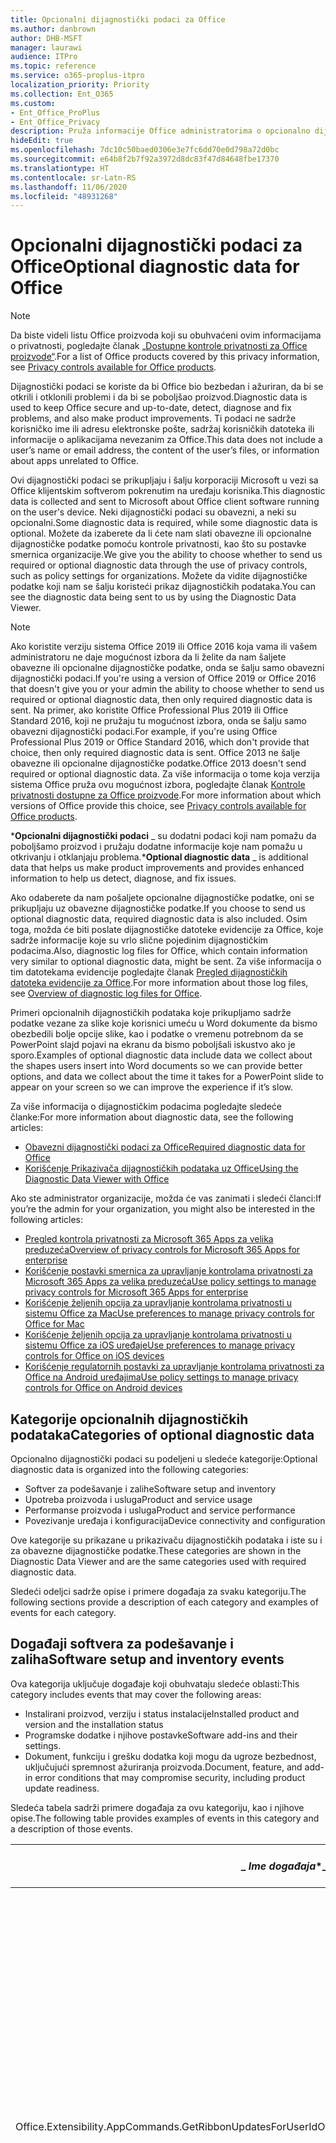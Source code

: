 ```yaml
---
title: Opcionalni dijagnostički podaci za Office
ms.author: danbrown
author: DHB-MSFT
manager: laurawi
audience: ITPro
ms.topic: reference
ms.service: o365-proplus-itpro
localization_priority: Priority
ms.collection: Ent_O365
ms.custom:
- Ent_Office_ProPlus
- Ent_Office_Privacy
description: Pruža informacije Office administratorima o opcionalno dijagnostičkim podacima u sistemu Office, uključujući neke primere događaja.
hideEdit: true
ms.openlocfilehash: 7dc10c50baed0306e3e7fc6dd70e0d798a72d0bc
ms.sourcegitcommit: e64b8f2b7f92a3972d8dc83f47d84648fbe17370
ms.translationtype: HT
ms.contentlocale: sr-Latn-RS
ms.lasthandoff: 11/06/2020
ms.locfileid: "48931268"
---
```

# <a name="optional-diagnostic-data-for-office"></a><span data-ttu-id="9cc77-103">Opcionalni dijagnostički podaci za Office</span><span class="sxs-lookup"><span data-stu-id="9cc77-103">Optional diagnostic data for Office</span></span>

> [!NOTE]
> <span data-ttu-id="9cc77-104">Da biste videli listu Office proizvoda koji su obuhvaćeni ovim informacijama o privatnosti, pogledajte članak [„Dostupne kontrole privatnosti za Office proizvode“](products-versions-privacy-controls.md).</span><span class="sxs-lookup"><span data-stu-id="9cc77-104">For a list of Office products covered by this privacy information, see [Privacy controls available for Office products](products-versions-privacy-controls.md).</span></span>

<span data-ttu-id="9cc77-105">Dijagnostički podaci se koriste da bi Office bio bezbedan i ažuriran, da bi se otkrili i otklonili problemi i da bi se poboljšao proizvod.</span><span class="sxs-lookup"><span data-stu-id="9cc77-105">Diagnostic data is used to keep Office secure and up-to-date, detect, diagnose and fix problems, and also make product improvements.</span></span> <span data-ttu-id="9cc77-106">Ti podaci ne sadrže korisničko ime ili adresu elektronske pošte, sadržaj korisničkih datoteka ili informacije o aplikacijama nevezanim za Office.</span><span class="sxs-lookup"><span data-stu-id="9cc77-106">This data does not include a user’s name or email address, the content of the user’s files, or information about apps unrelated to Office.</span></span>

<span data-ttu-id="9cc77-107">Ovi dijagnostički podaci se prikupljaju i šalju korporaciji Microsoft u vezi sa Office klijentskim softverom pokrenutim na uređaju korisnika.</span><span class="sxs-lookup"><span data-stu-id="9cc77-107">This diagnostic data is collected and sent to Microsoft about Office client software running on the user's device.</span></span> <span data-ttu-id="9cc77-108">Neki dijagnostički podaci su obavezni, a neki su opcionalni.</span><span class="sxs-lookup"><span data-stu-id="9cc77-108">Some diagnostic data is required, while some diagnostic data is optional.</span></span> <span data-ttu-id="9cc77-109">Možete da izaberete da li ćete nam slati obavezne ili opcionalne dijagnostičke podatke pomoću kontrole privatnosti, kao što su postavke smernica organizacije.</span><span class="sxs-lookup"><span data-stu-id="9cc77-109">We give you the ability to choose whether to send us required or optional diagnostic data through the use of privacy controls, such as policy settings for organizations.</span></span> <span data-ttu-id="9cc77-110">Možete da vidite dijagnostičke podatke koji nam se šalju koristeći prikaz dijagnostičkih podataka.</span><span class="sxs-lookup"><span data-stu-id="9cc77-110">You can see the diagnostic data being sent to us by using the Diagnostic Data Viewer.</span></span>

> [!NOTE]
> <span data-ttu-id="9cc77-111">Ako koristite verziju sistema Office 2019 ili Office 2016 koja vama ili vašem administratoru ne daje mogućnost izbora da li želite da nam šaljete obavezne ili opcionalne dijagnostičke podatke, onda se šalju samo obavezni dijagnostički podaci.</span><span class="sxs-lookup"><span data-stu-id="9cc77-111">If you're using a version of Office 2019 or Office 2016 that doesn't give you or your admin the ability to choose whether to send us required or optional diagnostic data, then only required diagnostic data is sent.</span></span> <span data-ttu-id="9cc77-112">Na primer, ako koristite Office Professional Plus 2019 ili Office Standard 2016, koji ne pružaju tu mogućnost izbora, onda se šalju samo obavezni dijagnostički podaci.</span><span class="sxs-lookup"><span data-stu-id="9cc77-112">For example, if you're using Office Professional Plus 2019 or Office Standard 2016, which don't provide that choice, then only required diagnostic data is sent.</span></span> <span data-ttu-id="9cc77-113">Office 2013 ne šalje obavezne ili opcionalne dijagnostičke podatke.</span><span class="sxs-lookup"><span data-stu-id="9cc77-113">Office 2013 doesn't send required or optional diagnostic data.</span></span> <span data-ttu-id="9cc77-114">Za više informacija o tome koja verzija sistema Office pruža ovu mogućnost izbora, pogledajte članak [Kontrole privatnosti dostupne za Office proizvode](products-versions-privacy-controls.md).</span><span class="sxs-lookup"><span data-stu-id="9cc77-114">For more information about which versions of Office provide this choice, see [Privacy controls available for Office products](products-versions-privacy-controls.md).</span></span>

<span data-ttu-id="9cc77-115">\***Opcionalni dijagnostički podaci** _ su dodatni podaci koji nam pomažu da poboljšamo proizvod i pružaju dodatne informacije koje nam pomažu u otkrivanju i otklanjaju problema.</span><span class="sxs-lookup"><span data-stu-id="9cc77-115">\***Optional diagnostic data** _ is additional data that helps us make product improvements and provides enhanced information to help us detect, diagnose, and fix issues.</span></span>

<span data-ttu-id="9cc77-116">Ako odaberete da nam pošaljete opcionalne dijagnostičke podatke, oni se prikupljaju uz obavezne dijagnostičke podatke.</span><span class="sxs-lookup"><span data-stu-id="9cc77-116">If you choose to send us optional diagnostic data, required diagnostic data is also included.</span></span> <span data-ttu-id="9cc77-117">Osim toga, možda će biti poslate dijagnostičke datoteke evidencije za Office, koje sadrže informacije koje su vrlo slične pojedinim dijagnostičkim podacima.</span><span class="sxs-lookup"><span data-stu-id="9cc77-117">Also, diagnostic log files for Office, which contain information very similar to optional diagnostic data, might be sent.</span></span> <span data-ttu-id="9cc77-118">Za više informacija o tim datotekama evidencije pogledajte članak [Pregled dijagnostičkih datoteka evidencije za Office](https://support.microsoft.com/office/fba86aac-70dc-4858-ae1f-ec2034346cdf).</span><span class="sxs-lookup"><span data-stu-id="9cc77-118">For more information about those log files, see [Overview of diagnostic log files for Office](https://support.microsoft.com/office/fba86aac-70dc-4858-ae1f-ec2034346cdf).</span></span>

<span data-ttu-id="9cc77-119">Primeri opcionalnih dijagnostičkih podataka koje prikupljamo sadrže podatke vezane za slike koje korisnici umeću u Word dokumente da bismo obezbedili bolje opcije slike, kao i podatke o vremenu potrebnom da se PowerPoint slajd pojavi na ekranu da bismo poboljšali iskustvo ako je sporo.</span><span class="sxs-lookup"><span data-stu-id="9cc77-119">Examples of optional diagnostic data include data we collect about the shapes users insert into Word documents so we can provide better options, and data we collect about the time it takes for a PowerPoint slide to appear on your screen so we can improve the experience if it’s slow.</span></span>

<span data-ttu-id="9cc77-120">Za više informacija o dijagnostičkim podacima pogledajte sledeće članke:</span><span class="sxs-lookup"><span data-stu-id="9cc77-120">For more information about diagnostic data, see the following articles:</span></span>

- [<span data-ttu-id="9cc77-121">Obavezni dijagnostički podaci za Office</span><span class="sxs-lookup"><span data-stu-id="9cc77-121">Required diagnostic data for Office</span></span>](required-diagnostic-data.md)
- [<span data-ttu-id="9cc77-122">Korišćenje Prikazivača dijagnostičkih podataka uz Office</span><span class="sxs-lookup"><span data-stu-id="9cc77-122">Using the Diagnostic Data Viewer with Office</span></span>](https://support.microsoft.com/office/cf761ce9-d805-4c60-a339-4e07f3182855)

<span data-ttu-id="9cc77-123">Ako ste administrator organizacije, možda će vas zanimati i sledeći članci:</span><span class="sxs-lookup"><span data-stu-id="9cc77-123">If you’re the admin for your organization, you might also be interested in the following articles:</span></span>

- [<span data-ttu-id="9cc77-124">Pregled kontrola privatnosti za Microsoft 365 Apps za velika preduzeća</span><span class="sxs-lookup"><span data-stu-id="9cc77-124">Overview of privacy controls for Microsoft 365 Apps for enterprise</span></span>](overview-privacy-controls.md)
- [<span data-ttu-id="9cc77-125">Korišćenje postavki smernica za upravljanje kontrolama privatnosti za Microsoft 365 Apps za velika preduzeća</span><span class="sxs-lookup"><span data-stu-id="9cc77-125">Use policy settings to manage privacy controls for Microsoft 365 Apps for enterprise</span></span>](manage-privacy-controls.md)
- [<span data-ttu-id="9cc77-126">Korišćenje željenih opcija za upravljanje kontrolama privatnosti u sistemu Office za Mac</span><span class="sxs-lookup"><span data-stu-id="9cc77-126">Use preferences to manage privacy controls for Office for Mac</span></span>](mac-privacy-preferences.md)
- [<span data-ttu-id="9cc77-127">Korišćenje željenih opcija za upravljanje kontrolama privatnosti u sistemu Office za iOS uređaje</span><span class="sxs-lookup"><span data-stu-id="9cc77-127">Use preferences to manage privacy controls for Office on iOS devices</span></span>](ios-privacy-preferences.md)
- [<span data-ttu-id="9cc77-128">Korišćenje regulatornih postavki za upravljanje kontrolama privatnosti za Office na Android uređajima</span><span class="sxs-lookup"><span data-stu-id="9cc77-128">Use policy settings to manage privacy controls for Office on Android devices</span></span>](android-privacy-controls.md)

## <a name="categories-of-optional-diagnostic-data"></a><span data-ttu-id="9cc77-129">Kategorije opcionalnih dijagnostičkih podataka</span><span class="sxs-lookup"><span data-stu-id="9cc77-129">Categories of optional diagnostic data</span></span>

<span data-ttu-id="9cc77-130">Opcionalno dijagnostički podaci su podeljeni u sledeće kategorije:</span><span class="sxs-lookup"><span data-stu-id="9cc77-130">Optional diagnostic data is organized into the following categories:</span></span>

- <span data-ttu-id="9cc77-131">Softver za podešavanje i zalihe</span><span class="sxs-lookup"><span data-stu-id="9cc77-131">Software setup and inventory</span></span>
- <span data-ttu-id="9cc77-132">Upotreba proizvoda i usluga</span><span class="sxs-lookup"><span data-stu-id="9cc77-132">Product and service usage</span></span>
- <span data-ttu-id="9cc77-133">Performanse proizvoda i usluga</span><span class="sxs-lookup"><span data-stu-id="9cc77-133">Product and service performance</span></span>
- <span data-ttu-id="9cc77-134">Povezivanje uređaja i konfiguracija</span><span class="sxs-lookup"><span data-stu-id="9cc77-134">Device connectivity and configuration</span></span>

<span data-ttu-id="9cc77-135">Ove kategorije su prikazane u prikazivaču dijagnostičkih podataka i iste su i za obavezne dijagnostičke podatke.</span><span class="sxs-lookup"><span data-stu-id="9cc77-135">These categories are shown in the Diagnostic Data Viewer and are the same categories used with required diagnostic data.</span></span>

<span data-ttu-id="9cc77-136">Sledeći odeljci sadrže opise i primere događaja za svaku kategoriju.</span><span class="sxs-lookup"><span data-stu-id="9cc77-136">The following sections provide a description of each category and examples of events for each category.</span></span>

## <a name="software-setup-and-inventory-events"></a><span data-ttu-id="9cc77-137">Događaji softvera za podešavanje i zaliha</span><span class="sxs-lookup"><span data-stu-id="9cc77-137">Software setup and inventory events</span></span>

<span data-ttu-id="9cc77-138">Ova kategorija uključuje događaje koji obuhvataju sledeće oblasti:</span><span class="sxs-lookup"><span data-stu-id="9cc77-138">This category includes events that may cover the following areas:</span></span>

- <span data-ttu-id="9cc77-139">Instalirani proizvod, verziju i status instalacije</span><span class="sxs-lookup"><span data-stu-id="9cc77-139">Installed product and version and the installation status</span></span>
- <span data-ttu-id="9cc77-140">Programske dodatke i njihove postavke</span><span class="sxs-lookup"><span data-stu-id="9cc77-140">Software add-ins and their settings.</span></span>
- <span data-ttu-id="9cc77-141">Dokument, funkciju i grešku dodatka koji mogu da ugroze bezbednost, uključujući spremnost ažuriranja proizvoda.</span><span class="sxs-lookup"><span data-stu-id="9cc77-141">Document, feature, and add-in error conditions that may compromise security, including product update readiness.</span></span>

<span data-ttu-id="9cc77-142">Sledeća tabela sadrži primere događaja za ovu kategoriju, kao i njihove opise.</span><span class="sxs-lookup"><span data-stu-id="9cc77-142">The following table provides examples of events in this category and a description of those events.</span></span>

| <span data-ttu-id="9cc77-143">_ *Ime događaja*\*</span><span class="sxs-lookup"><span data-stu-id="9cc77-143">_ *Event name*\*</span></span>   | <span data-ttu-id="9cc77-144">**Opis događaja**</span><span class="sxs-lookup"><span data-stu-id="9cc77-144">**Event description**</span></span>  |
| ---- | ---- |
| <span data-ttu-id="9cc77-145">Office.Extensibility.AppCommands.GetRibbonUpdatesForUserId</span><span class="sxs-lookup"><span data-stu-id="9cc77-145">Office.Extensibility.AppCommands.GetRibbonUpdatesForUserId</span></span> | <span data-ttu-id="9cc77-146">Ovaj događaj ukazuje na to da li Word uspešno ažurira traku na Word korisničkom interfejsu kada korisnik promeni svoj identitet.</span><span class="sxs-lookup"><span data-stu-id="9cc77-146">This event indicates whether Word successfully updates the Ribbon in the Word User Interface when the user changes their identity.</span></span> <span data-ttu-id="9cc77-147">Koristimo ga za otkrivanje neispravnog podešavanja i drugih problema koji utiču na Office korisnički interfejs.</span><span class="sxs-lookup"><span data-stu-id="9cc77-147">We use this event to detect incorrect setup and other issues that would affect the Office user interface.</span></span> |
| <span data-ttu-id="9cc77-148">Office.Extensibility.AppCommands.AppCmdInstall</span><span class="sxs-lookup"><span data-stu-id="9cc77-148">Office.Extensibility.AppCommands.AppCmdInstall</span></span>   | <span data-ttu-id="9cc77-149">Ovaj događaj pruža informacije o Office programskom dodatku koji je korisnik instalirao, uključujući ID aplikacije, verziju operativnog sistema, uspeh i trajanje instalacije.</span><span class="sxs-lookup"><span data-stu-id="9cc77-149">This event provides information about the Office add-in that the user has installed, including app ID, operating system build and version, success of installation, and duration of install.</span></span>  |

## <a name="product-and-service-usage-events"></a><span data-ttu-id="9cc77-150">Događaji upotrebe proizvoda i usluga</span><span class="sxs-lookup"><span data-stu-id="9cc77-150">Product and service usage events</span></span>

<span data-ttu-id="9cc77-151">Ova kategorija uključuje događaje koji obuhvataju sledeće oblasti:</span><span class="sxs-lookup"><span data-stu-id="9cc77-151">This category includes events that may cover the following areas:</span></span>

- <span data-ttu-id="9cc77-152">Uspešnost funkcionalnosti aplikacije.</span><span class="sxs-lookup"><span data-stu-id="9cc77-152">Success of application functionality.</span></span> <span data-ttu-id="9cc77-153">Ograničena na otvaranje i zatvaranje aplikacije i dokumenata, uređivanje i deljenje (saradnju) datoteka.</span><span class="sxs-lookup"><span data-stu-id="9cc77-153">Limited to opening and closing of the application and documents, file editing, and file sharing (collaboration).</span></span>
- <span data-ttu-id="9cc77-154">Utvrđivanje da li su se određene funkcije događaja odigrale, kao što su pokretanje ili zaustavljanje i da li funkcija radi.</span><span class="sxs-lookup"><span data-stu-id="9cc77-154">Determination if specific feature events have occurred, such as start or stop, and if feature is running.</span></span>
- <span data-ttu-id="9cc77-155">Funkcije pristupačnosti u sistemu Office</span><span class="sxs-lookup"><span data-stu-id="9cc77-155">Office accessibility features</span></span>

<span data-ttu-id="9cc77-156">Sledeća tabela sadrži primere događaja za ovu kategoriju, kao i njihove opise.</span><span class="sxs-lookup"><span data-stu-id="9cc77-156">The following table provides examples of events in this category and a description of those events.</span></span>

| <span data-ttu-id="9cc77-157">**Ime događaja**</span><span class="sxs-lookup"><span data-stu-id="9cc77-157">**Event name**</span></span>   | <span data-ttu-id="9cc77-158">**Opis događaja**</span><span class="sxs-lookup"><span data-stu-id="9cc77-158">**Event description**</span></span>  |
| ------ | ------- |
| <span data-ttu-id="9cc77-159">Office.Word.Commanding.Highlight</span><span class="sxs-lookup"><span data-stu-id="9cc77-159">Office.Word.Commanding.Highlight</span></span>  | <span data-ttu-id="9cc77-160">Ovaj događaj ukazuje na to da je Word izvršio komandu za isticanje teksta.</span><span class="sxs-lookup"><span data-stu-id="9cc77-160">This event indicates Word has executed the command to highlight text.</span></span> <span data-ttu-id="9cc77-161">Koristimo ga za otkrivanje grešaka u komandi za isticanje teksta.</span><span class="sxs-lookup"><span data-stu-id="9cc77-161">We use this event to detect errors in the text-highlight command.</span></span>  |
| <span data-ttu-id="9cc77-162">Office.Translator.AddInLoaded</span><span class="sxs-lookup"><span data-stu-id="9cc77-162">Office.Translator.AddInLoaded</span></span>   | <span data-ttu-id="9cc77-163">Signal koji ukazuje na to da je prevodilačka funkcija uspešno učitana i prikazana.</span><span class="sxs-lookup"><span data-stu-id="9cc77-163">A heartbeat to indicate that the translator feature has been loaded and rendered successfully.</span></span>  |
| <span data-ttu-id="9cc77-164">Office.Graphics.GVizInsertShape</span><span class="sxs-lookup"><span data-stu-id="9cc77-164">Office.Graphics.GVizInsertShape</span></span> |<span data-ttu-id="9cc77-165">Prati korišćenje funkcije „Umetni oblik" i izveštava o detaljima tipova umetnutih oblika i njihovim izvorima.</span><span class="sxs-lookup"><span data-stu-id="9cc77-165">Tracks the usage of the Insert Shape feature in Word and also reports details of types of shapes inserted and from which source.</span></span>| 
| <span data-ttu-id="9cc77-166">Office.PowerPoint.PPT.Desktop.SummaryZoomInsertionRule</span><span class="sxs-lookup"><span data-stu-id="9cc77-166">Office.PowerPoint.PPT.Desktop.SummaryZoomInsertionRule</span></span>   | <span data-ttu-id="9cc77-167">Ovaj događaj određuje da li postoje odeljci prisutni u dokumentu kada korisnik umeće zumiranje rezimea i da li bira da izbriše postojeće odeljke.</span><span class="sxs-lookup"><span data-stu-id="9cc77-167">This event determines if there are any sections present in a document when the user is inserting Summary Zoom and if the user chooses to delete existing sections.</span></span> |
| <span data-ttu-id="9cc77-168">Office.Security.SecureReaderHost.ProtectedViewValidation</span><span class="sxs-lookup"><span data-stu-id="9cc77-168">Office.Security.SecureReaderHost.ProtectedViewValidation</span></span> | <span data-ttu-id="9cc77-169">Prati kada i zašto je datoteka otvorena u zaštićenom prikazu.</span><span class="sxs-lookup"><span data-stu-id="9cc77-169">Tracks when and why a file is opened in Protected View.</span></span> <span data-ttu-id="9cc77-170">Koristi se za dijagnostikovanje uslova u kojima zaštićeni prikaz nije ispravno pokrenut da bi se obezbedio pravilan rad funkcije.</span><span class="sxs-lookup"><span data-stu-id="9cc77-170">Used to diagnose conditions where Protected View may not be correctly triggered to ensure the feature is working properly.</span></span> |

## <a name="product-and-service-performance-events"></a><span data-ttu-id="9cc77-171">Događaji performansi proizvoda i usluga</span><span class="sxs-lookup"><span data-stu-id="9cc77-171">Product and service performance events</span></span>

<span data-ttu-id="9cc77-172">Ova kategorija uključuje događaje koji obuhvataju sledeće oblasti:</span><span class="sxs-lookup"><span data-stu-id="9cc77-172">This category includes events that may cover the following areas:</span></span>

- <span data-ttu-id="9cc77-173">Neočekivani izlazi (padovi) iz aplikacije i njeno stanje u trenutku kada se to dogodi.</span><span class="sxs-lookup"><span data-stu-id="9cc77-173">Unexpected application exits (crashes) and the state of the application when that happens.</span></span>
- <span data-ttu-id="9cc77-174">Loše vreme odziva ili performansi u scenarijima kao što su pokretanje aplikacije ili otvaranje datoteke.</span><span class="sxs-lookup"><span data-stu-id="9cc77-174">Poor response time or performance for scenarios such as application start up or opening a file.</span></span>
- <span data-ttu-id="9cc77-175">Greške u funkcionalnosti funkcije ili korisničkog iskustva.</span><span class="sxs-lookup"><span data-stu-id="9cc77-175">Errors in functionality of a feature or user experience.</span></span>

<span data-ttu-id="9cc77-176">Sledeća tabela sadrži primere događaja za ovu kategoriju, kao i njihove opise.</span><span class="sxs-lookup"><span data-stu-id="9cc77-176">The following table provides examples of events in this category and a description of those events.</span></span>

| <span data-ttu-id="9cc77-177">**Ime događaja**</span><span class="sxs-lookup"><span data-stu-id="9cc77-177">**Event name**</span></span>    | <span data-ttu-id="9cc77-178">**Opis događaja**</span><span class="sxs-lookup"><span data-stu-id="9cc77-178">**Event description**</span></span>   |
| --------------- | -------------- |
| <span data-ttu-id="9cc77-179">Office.Word.Word.CoreSaveTime100ns</span><span class="sxs-lookup"><span data-stu-id="9cc77-179">Office.Word.Word.CoreSaveTime100ns</span></span>     | <span data-ttu-id="9cc77-180">Ovaj događaj evidentira performanse aktivnosti čuvanja dokumenta u programu Word.</span><span class="sxs-lookup"><span data-stu-id="9cc77-180">This event logs the performance of a document save activity by Word.</span></span> <span data-ttu-id="9cc77-181">Koristimo ga za otkrivanje grešaka i problema sa performansama u programu Word prilikom čuvanja dokumenta.</span><span class="sxs-lookup"><span data-stu-id="9cc77-181">We use this event to detect errors and performance issues in the Word save document activity.</span></span>|
| <span data-ttu-id="9cc77-182">Office.Identity.SignInForWamAccountAad</span><span class="sxs-lookup"><span data-stu-id="9cc77-182">Office.Identity.SignInForWamAccountAad</span></span>  | <span data-ttu-id="9cc77-183">Ovaj događaj se šalje kada se korisnik prijavi na Azure Active Directory nalog sa bibliotekom menadžera naloga na mreži (WAM).</span><span class="sxs-lookup"><span data-stu-id="9cc77-183">This event is sent when a user is signed in to an Azure Active Directory account with Web Account Manager (WAM) library.</span></span> <span data-ttu-id="9cc77-184">Ovaj događaj šalje metapodatke kao što su ime i verzija aplikacije i kôd greške ako je događaj neuspešan.</span><span class="sxs-lookup"><span data-stu-id="9cc77-184">This event sends metadata such as AppName, AppVersion, and ErrorCode if the event failed.</span></span> |
| <span data-ttu-id="9cc77-185">Office.PowerPoint.PPT.Desktop.FileOpen.FirstSlideMasterThumbnailRenderTime</span><span class="sxs-lookup"><span data-stu-id="9cc77-185">Office.PowerPoint.PPT.Desktop.FileOpen.FirstSlideMasterThumbnailRenderTime</span></span> | <span data-ttu-id="9cc77-186">Ovaj događaj prikuplja koliko dugo vremena je potrebno za prikazivanje prve sličice mastera slajda u programu PowerPoint.</span><span class="sxs-lookup"><span data-stu-id="9cc77-186">This event collects the length of time it takes to render the first slide master thumbnail in PowerPoint.</span></span>  |
| <span data-ttu-id="9cc77-187">Office.Extensibility.Diagnostics</span><span class="sxs-lookup"><span data-stu-id="9cc77-187">Office.Extensibility.Diagnostics</span></span>   | <span data-ttu-id="9cc77-188">Ovaj događaj pruža osnovne dijagnostičke informacije o Office programskim dodacima, kao što su izveštaji o padu da bi se otklonile greške.</span><span class="sxs-lookup"><span data-stu-id="9cc77-188">This event provides general diagnostic information for Office add-ins, such as crash reports for debugging.</span></span>|

## <a name="device-connectivity-and-configuration-events"></a><span data-ttu-id="9cc77-189">Događaji povezivanja uređaja i konfiguracije</span><span class="sxs-lookup"><span data-stu-id="9cc77-189">Device connectivity and configuration events</span></span>

<span data-ttu-id="9cc77-190">Ova kategorija uključuje događaje koji obuhvataju sledeće oblasti:</span><span class="sxs-lookup"><span data-stu-id="9cc77-190">This category includes events that may cover the following areas:</span></span>

- <span data-ttu-id="9cc77-191">Stanje mrežne veze i podešavanje uređaja, kao što je memorija.</span><span class="sxs-lookup"><span data-stu-id="9cc77-191">Network connection state and device settings, such as memory.</span></span>

<span data-ttu-id="9cc77-192">Sledeća tabela sadrži primere događaja za ovu kategoriju, kao i njihove opise.</span><span class="sxs-lookup"><span data-stu-id="9cc77-192">The following table provides examples of events in this category and a description of those events.</span></span>

| <span data-ttu-id="9cc77-193">**Ime događaja**</span><span class="sxs-lookup"><span data-stu-id="9cc77-193">**Event name**</span></span>                    | <span data-ttu-id="9cc77-194">**Opis događaja**</span><span class="sxs-lookup"><span data-stu-id="9cc77-194">**Event description**</span></span>                                                                                                                                                     |
| ------ | ----- |
| <span data-ttu-id="9cc77-195">Office.Graphics.ArtViewValidate</span><span class="sxs-lookup"><span data-stu-id="9cc77-195">Office.Graphics.ArtViewValidate</span></span> | <span data-ttu-id="9cc77-196">Ovaj događaj evidentira rezultate provere valjanosti grafičkih prikaza koji podržavaju grafički korisnički interfejs.</span><span class="sxs-lookup"><span data-stu-id="9cc77-196">This event logs validation the results of Graphics View that supports Graphics User Interface.</span></span> <span data-ttu-id="9cc77-197">Koristimo ga za prikupljanje podataka o korišćenju i greške grafičkog prikazivanja.</span><span class="sxs-lookup"><span data-stu-id="9cc77-197">We use the event to collect usage and error data about graphics rendering.</span></span> |
| <span data-ttu-id="9cc77-198">Office.Graphics.ARCExceptionScope</span><span class="sxs-lookup"><span data-stu-id="9cc77-198">Office.Graphics.ARCExceptionScope</span></span> | <span data-ttu-id="9cc77-199">Ovaj događaj prati greške prikazivanja nastale u mehanizmu za prikazivanje.</span><span class="sxs-lookup"><span data-stu-id="9cc77-199">This event tracks rendering failures coming from the rendering engine.</span></span> |
| <span data-ttu-id="9cc77-200">Office.Extensibility.ODPLatency</span><span class="sxs-lookup"><span data-stu-id="9cc77-200">Office.Extensibility.ODPLatency</span></span>   | <span data-ttu-id="9cc77-201">Ovaj događaj pruža informacije o korisničkoj mrežnoj vezi i njenoj brzini.</span><span class="sxs-lookup"><span data-stu-id="9cc77-201">This event provides information about the user’s network connection and speed.</span></span>     |

